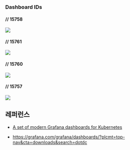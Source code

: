 ### Dashboard IDs ###

#### // 15758 ####
![](https://github.com/gnosia93/eks-on-aws/blob/main/images/grafana-15758.png)

#### // 15761 ####
![](https://github.com/gnosia93/eks-on-aws/blob/main/images/grafana-15761.png)

#### // 15760 ####
![](https://github.com/gnosia93/eks-on-aws/blob/main/images/grafana-15760.png)

#### // 15757 ####
![](https://github.com/gnosia93/eks-on-aws/blob/main/images/grafana-15757.png)

## 레퍼런스 ##

* [A set of modern Grafana dashboards for Kubernetes](https://0xdc.me/blog/a-set-of-modern-grafana-dashboards-for-kubernetes/)

* https://grafana.com/grafana/dashboards/?plcmt=top-nav&cta=downloads&search=dotdc
